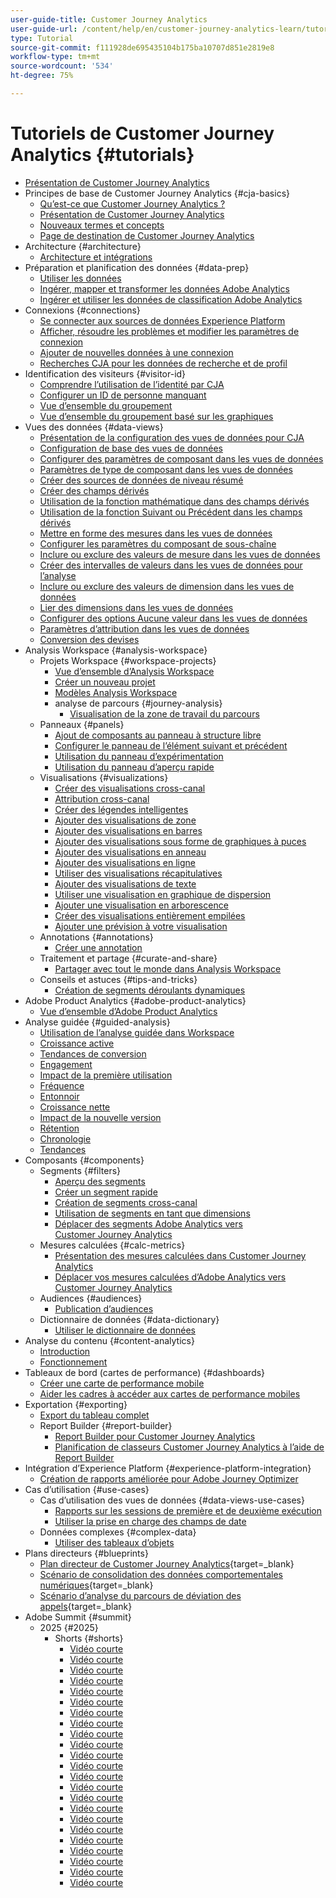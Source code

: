 ```yaml
---
user-guide-title: Customer Journey Analytics
user-guide-url: /content/help/en/customer-journey-analytics-learn/tutorials/overview.html
type: Tutorial
source-git-commit: f111928de695435104b175ba10707d851e2819e8
workflow-type: tm+mt
source-wordcount: '534'
ht-degree: 75%

---
```



# Tutoriels de Customer Journey Analytics {#tutorials}

+ [Présentation de Customer Journey Analytics](overview.md)
+ Principes de base de Customer Journey Analytics {#cja-basics}
   + [Qu’est-ce que Customer Journey Analytics ?](cja-basics/what-is-customer-journey-analytics.md)
   + [Présentation de Customer Journey Analytics](cja-basics/understanding-customer-journey-analytics.md)
   + [Nouveaux termes et concepts](cja-basics/new-terms-and-concepts-in-cja.md)
   + [Page de destination de Customer Journey Analytics](cja-basics/customer-journey-analytics-landing-page.md)
+ Architecture {#architecture}
   + [Architecture et intégrations](architecture/architecture-and-integrations-of-cja.md)
+ Préparation et planification des données {#data-prep}
   + [Utiliser les données](data-prep/working-with-data-in-cja.md)
   + [Ingérer, mapper et transformer les données Adobe Analytics](data-prep/ingest-map-and-transform-adobe-analytics-data.md)
   + [Ingérer et utiliser les données de classification Adobe Analytics](data-prep/ingest-and-use-analytics-classifications.md)
+ Connexions {#connections}
   + [Se connecter aux sources de données Experience Platform](connections/connecting-customer-journey-analytics-to-data-sources-in-platform.md)
   + [Afficher, résoudre les problèmes et modifier les paramètres de connexion](connections/connections-details-experience-in-cja.md)
   + [Ajouter de nouvelles données à une connexion](connections/add-past-data-to-an-existing-connection-in-cja.md)
   + [Recherches CJA pour les données de recherche et de profil](connections/cja-lookup-data.md)
+ Identification des visiteurs {#visitor-id}
   + [Comprendre l’utilisation de l’identité par CJA](visitor-id/understanding-how-customer-journey-analytics-uses-identity.md)
   + [Configurer un ID de personne manquant](visitor-id/configure-missing-person-id.md)
   + [Vue d’ensemble du groupement](visitor-id/overview-of-stitching.md)
   + [Vue d’ensemble du groupement basé sur les graphiques](visitor-id/graph-based-stitching-overview.md)
+ Vues des données {#data-views}
   + [Présentation de la configuration des vues de données pour CJA](data-views/overview-of-configuring-data-views-for-cja.md)
   + [Configuration de base des vues de données](data-views/basic-configuration-for-data-views.md)
   + [Configurer des paramètres de composant dans les vues de données](data-views/configuring-component-settings-in-data-views.md)
   + [Paramètres de type de composant dans les vues de données](data-views/component-type-settings-in-data-views.md)
   + [Créer des sources de données de niveau résumé](data-views/create-summary-level-data-sources.md)
   + [Créer des champs dérivés](data-views/derived-fields-in-cja.md)
   + [Utilisation de la fonction mathématique dans des champs dérivés](data-views/use-the-math-function-in-derived-fields.md)
   + [Utilisation de la fonction Suivant ou Précédent dans les champs dérivés](data-views/use-the-next-previous-function-in-derived-fields.md)
   + [Mettre en forme des mesures dans les vues de données](data-views/formatting-metrics-in-data-views.md)
   + [Configurer les paramètres du composant de sous-chaîne](data-views/configure-substring-component-settings.md)
   + [Inclure ou exclure des valeurs de mesure dans les vues de données](data-views/include-or-exclude-metric-values-in-data-views.md)
   + [Créer des intervalles de valeurs dans les vues de données pour l’analyse](data-views/creating-value-buckets-in-data-views-for-analysis.md)
   + [Inclure ou exclure des valeurs de dimension dans les vues de données](data-views/include-or-exclude-dimension-values-in-data-views.md)
   + [Lier des dimensions dans les vues de données](data-views/binding-dimensions-in-data-views.md)
   + [Configurer des options Aucune valeur dans les vues de données](data-views/configure-no-value-options-in-data-views.md)
   + [Paramètres d’attribution dans les vues de données](data-views/attribution-settings-in-data-views.md)
   + [Conversion des devises](data-views/currency-conversion.md)
+ Analysis Workspace {#analysis-workspace}
   + Projets Workspace {#workspace-projects}
      + [Vue d’ensemble d’Analysis Workspace](analysis-workspace/workspace-projects/analysis-workspace-overview.md)
      + [Créer un nouveau projet](analysis-workspace/workspace-projects/build-a-new-project.md)
      + [Modèles Analysis Workspace](analysis-workspace/workspace-projects/analysis-workspace-templates.md)
      + analyse de parcours {#journey-analysis}
         + [Visualisation de la zone de travail du parcours](analysis-workspace/workspace-projects/journey-analysis/journey-canvas-viz.md)
   + Panneaux {#panels}
      + [Ajout de composants au panneau à structure libre](analysis-workspace/panels/add-components-to-the-freeform-panel.md)
      + [Configurer le panneau de l’élément suivant et précédent](analysis-workspace/panels/configure-next-previous-item-panel.md)
      + [Utilisation du panneau d’expérimentation](analysis-workspace/panels/use-the-experimentation-panel.md)
      + [Utilisation du panneau d’aperçu rapide](analysis-workspace/panels/use-the-quick-insights-panel.md)
   + Visualisations {#visualizations}
      + [Créer des visualisations cross-canal](analysis-workspace/visualizations/creating-cross-channel-visualizations-in-customer-journey-analytics.md)
      + [Attribution cross-canal](analysis-workspace/visualizations/cross-channel-attribution-in-customer-journey-analytics.md)
      + [Créer des légendes intelligentes](analysis-workspace/visualizations/intelligent-captions.md)
      + [Ajouter des visualisations de zone](analysis-workspace/visualizations/add-area-visualizations.md)
      + [Ajouter des visualisations en barres](analysis-workspace/visualizations/add-bar-visualizations.md)
      + [Ajouter des visualisations sous forme de graphiques à puces](analysis-workspace/visualizations/add-bullet-graph-visualizations.md)
      + [Ajouter des visualisations en anneau](analysis-workspace/visualizations/add-donut-visualizations.md)
      + [Ajouter des visualisations en ligne](analysis-workspace/visualizations/add-line-visualizations.md)
      + [Utiliser des visualisations récapitulatives](analysis-workspace/visualizations/use-summary-visualizations.md)
      + [Ajouter des visualisations de texte](analysis-workspace/visualizations/add-text-visualizations.md)
      + [Utiliser une visualisation en graphique de dispersion](analysis-workspace/visualizations/use-scatterplot-visualizations.md)
      + [Ajouter une visualisation en arborescence](analysis-workspace/visualizations/add-treemap-visualizations.md)
      + [Créer des visualisations entièrement empilées](analysis-workspace/visualizations/create-stacked-visualizations.md)
      + [Ajouter une prévision à votre visualisation](analysis-workspace/visualizations/forecasting.md)
   + Annotations {#annotations}
      + [Créer une annotation](analysis-workspace/annotations/create-an-annotation.md)
   + Traitement et partage {#curate-and-share}
      + [Partager avec tout le monde dans Analysis Workspace](analysis-workspace/curate-and-share/share-with-anyone-in-analysis-workspace.md)
   + Conseils et astuces {#tips-and-tricks}
      + [Création de segments déroulants dynamiques](analysis-workspace/tips-and-tricks/dynamic-drop-downs.md)
+ Adobe Product Analytics {#adobe-product-analytics}
   + [Vue d’ensemble d’Adobe Product Analytics](adobe-product-analytics/adobe-product-analytics-overview.md)
+ Analyse guidée {#guided-analysis}
   + [Utilisation de l’analyse guidée dans Workspace](guided-analysis/guided-analysis-in-workspace.md)
   + [Croissance active](guided-analysis/active-growth.md)
   + [Tendances de conversion](guided-analysis/conversion-trends.md)
   + [Engagement](guided-analysis/engagement.md)
   + [Impact de la première utilisation](guided-analysis/first-use-impact.md)
   + [Fréquence](guided-analysis/frequency.md)
   + [Entonnoir](guided-analysis/funnel.md)
   + [Croissance nette](guided-analysis/net-growth.md)
   + [Impact de la nouvelle version](guided-analysis/release-impact.md)
   + [Rétention](guided-analysis/retention.md)
   + [Chronologie](guided-analysis/timeline.md)
   + [Tendances](guided-analysis/trends.md)
+ Composants {#components}
   + Segments {#filters}
      + [Aperçu des segments](components/filters/introduction-to-filters-in-cja.md)
      + [Créer un segment rapide](components/filters/create-a-quick-filter.md)
      + [Création de segments cross-canal](components/filters/creating-cross-channel-filters-in-customer-journey-analytics.md)
      + [Utilisation de segments en tant que dimensions](components/filters/use-filters-as-dimensions.md)
      + [Déplacer des segments Adobe Analytics vers Customer Journey Analytics](components/filters/moving-adobe-analytics-segments-to-customer-journey-analytics.md)
   + Mesures calculées {#calc-metrics}
      + [Présentation des mesures calculées dans Customer Journey Analytics](components/calc-metrics/introduction-to-calculated-metrics-in-customer-journey-analytics.md)
      + [Déplacer vos mesures calculées d’Adobe Analytics vers Customer Journey Analytics](components/calc-metrics/moving-your-calculated-metrics-from-adobe-analytics-to-customer-journey-analytics.md)
   + Audiences {#audiences}
      + [Publication dʼaudiences](components/audiences/audience-publishing-for-cja.md)
   + Dictionnaire de données {#data-dictionary}
      + [Utiliser le dictionnaire de données](components/data-dictionary/use-data-dictionary.md)
+ Analyse du contenu {#content-analytics}
   + [Introduction](content-analytics/introduction-to-content-analytics.md)
   + [Fonctionnement](content-analytics/how-it-works.md)
+ Tableaux de bord (cartes de performance) {#dashboards}
   + [Créer une carte de performance mobile](dashboards/create-a-mobile-scorecard.md)
   + [Aider les cadres à accéder aux cartes de performance mobiles](dashboards/assist-executives-to-access-mobile-scorecards.md)
+ Exportation {#exporting}
   + [Export du tableau complet](exporting/full-table-export.md)
   + Report Builder {#report-builder}
      + [Report Builder pour Customer Journey Analytics](exporting/report-builder/report-builder-for-customer-journey-analytics.md)
      + [Planification de classeurs Customer Journey Analytics à l’aide de Report Builder](exporting/report-builder/schedule-cja-workbooks-using-report-builder.md)
+ Intégration d’Experience Platform {#experience-platform-integration}
   + [Création de rapports améliorée pour Adobe Journey Optimizer](experience-platform-integration/enhanced-reporting-for-adobe-journey-optimizer.md)
+ Cas d’utilisation {#use-cases}
   + Cas dʼutilisation des vues de données {#data-views-use-cases}
      + [Rapports sur les sessions de première et de deuxième exécution](use-cases/data-views-use-cases/first-time-and-returning-sessions.md)
      + [Utiliser la prise en charge des champs de date](use-cases/data-views-use-cases/leverage-date-field-support.md)
   + Données complexes {#complex-data}
      + [Utiliser des tableaux d’objets](use-cases/complex-data/object-arrays-in-cja.md)
+ Plans directeurs {#blueprints}
   + [Plan directeur de Customer Journey Analytics](https://experienceleague.adobe.com/en/docs/blueprints-learn/architecture/customer-journey-analytics/overview){target=_blank}
   + [Scénario de consolidation des données comportementales numériques](https://experienceleague.adobe.com/fr/docs/analytics-platform/using/cja-usecases/cross-channel/cross-channel){target=_blank}
   + [Scénario d’analyse du parcours de déviation des appels](https://experienceleague.adobe.com/en/docs/analytics-platform/using/cja-usecases/cross-channel/call-center){target=_blank}
+ Adobe Summit {#summit}
   + 2025 {#2025}
      + Shorts {#shorts}
         + [Vidéo courte](./summit/2025/shorts/algorithmic-attribution-a-game-changer-for-marketers.md)
         + [Vidéo courte](./summit/2025/shorts/analytics-easy-mode-simplifying-workspace-for-all-users.md)
         + [Vidéo courte](./summit/2025/shorts/anomaly-detection-in-customer-journey-analytics.md)
         + [Vidéo courte](./summit/2025/shorts/audience-agent-proactive-audience-health-monitoring.md)
         + [Vidéo courte](./summit/2025/shorts/best-practices-for-implementing-customer-journey-analytics.md)
         + [Vidéo courte](./summit/2025/shorts/breaking-data-limits-with-summary-data-sources.md)
         + [Vidéo courte](./summit/2025/shorts/content-analytics-ai-powered-insights-for-creative-assets.md)
         + [Vidéo courte](./summit/2025/shorts/data-as-a-product-planning-your-cja-implementation.md)
         + [Vidéo courte](./summit/2025/shorts/data-insights-agent-empowering-self-service-analytics.md)
         + [Vidéo courte](./summit/2025/shorts/derived-fields-user-state-change-metrics.md)
         + [Vidéo courte](./summit/2025/shorts/gamifying-workspace-unlock-achievements-in-customer-journey-analytics.md)
         + [Vidéo courte](./summit/2025/shorts/graph-based-stitching-for-customer-journey-analytics.md)
         + [Vidéo courte](./summit/2025/shorts/how-ai-assistant-transforms-data-insights-in-adobe-experience-platform.md)
         + [Vidéo courte](./summit/2025/shorts/how-genai-enhances-customer-journey-analytics.md)
         + [Vidéo courte](./summit/2025/shorts/identity-stitching-in-customer-journey-analytics.md)
         + [Vidéo courte](./summit/2025/shorts/implementation-best-practices-for-customer-journey-analytics.md)
         + [Vidéo courte](./summit/2025/shorts/in-line-derived-fields-real-time-data-transformation-in-cja.md)
         + [Vidéo courte](./summit/2025/shorts/introducing-adobe-s-agent-orchestrator-the-next-era-of-genai-innovation.md)
         + [Vidéo courte](./summit/2025/shorts/journey-canvas-visualizing-complex-funnels.md)
         + [Vidéo courte](./summit/2025/shorts/run-and-operate-strategies-for-scaling-adobe-implementations.md)
         + [Vidéo courte](./summit/2025/shorts/the-strategic-imperative-of-customer-analytics.md)
         + [Vidéo courte](./summit/2025/shorts/three-types-of-cja-implementation-projects.md)
         + [Vidéo courte](./summit/2025/shorts/understanding-customer-journey-analytics-as-your-dream-home.md)